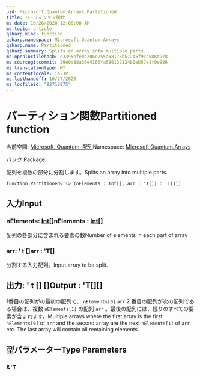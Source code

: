 ```yaml
---
uid: Microsoft.Quantum.Arrays.Partitioned
title: パーティション関数
ms.date: 10/26/2020 12:00:00 AM
ms.topic: article
qsharp.kind: function
qsharp.namespace: Microsoft.Quantum.Arrays
qsharp.name: Partitioned
qsharp.summary: Splits an array into multiple parts.
ms.openlocfilehash: e3395afeda206e255a58175b57245f91c588d978
ms.sourcegitcommit: 29e0d88a30e4166fa580132124b0eb57e1f0e986
ms.translationtype: MT
ms.contentlocale: ja-JP
ms.lasthandoff: 10/27/2020
ms.locfileid: "92718975"
---
```

# <a name="partitioned-function"></a><span data-ttu-id="49d6b-102">パーティション関数</span><span class="sxs-lookup"><span data-stu-id="49d6b-102">Partitioned function</span></span>

<span data-ttu-id="49d6b-103">名前空間: [Microsoft. Quantum. 配列](xref:Microsoft.Quantum.Arrays)</span><span class="sxs-lookup"><span data-stu-id="49d6b-103">Namespace: [Microsoft.Quantum.Arrays](xref:Microsoft.Quantum.Arrays)</span></span>

<span data-ttu-id="49d6b-104">パック [](https://nuget.org/packages/)</span><span class="sxs-lookup"><span data-stu-id="49d6b-104">Package: [](https://nuget.org/packages/)</span></span>


<span data-ttu-id="49d6b-105">配列を複数の部分に分割します。</span><span class="sxs-lookup"><span data-stu-id="49d6b-105">Splits an array into multiple parts.</span></span>

```qsharp
function Partitioned<'T> (nElements : Int[], arr : 'T[]) : 'T[][]
```


## <a name="input"></a><span data-ttu-id="49d6b-106">入力</span><span class="sxs-lookup"><span data-stu-id="49d6b-106">Input</span></span>

### <a name="nelements--int"></a><span data-ttu-id="49d6b-107">nElements: [Int](xref:microsoft.quantum.lang-ref.int)[]</span><span class="sxs-lookup"><span data-stu-id="49d6b-107">nElements : [Int](xref:microsoft.quantum.lang-ref.int)[]</span></span>

<span data-ttu-id="49d6b-108">配列の各部分に含まれる要素の数</span><span class="sxs-lookup"><span data-stu-id="49d6b-108">Number of elements in each part of array</span></span>


### <a name="arr--t"></a><span data-ttu-id="49d6b-109">arr: ' t []</span><span class="sxs-lookup"><span data-stu-id="49d6b-109">arr : 'T[]</span></span>

<span data-ttu-id="49d6b-110">分割する入力配列。</span><span class="sxs-lookup"><span data-stu-id="49d6b-110">Input array to be split.</span></span>



## <a name="output--t"></a><span data-ttu-id="49d6b-111">出力: ' t [] []</span><span class="sxs-lookup"><span data-stu-id="49d6b-111">Output : 'T[][]</span></span>

<span data-ttu-id="49d6b-112">1番目の配列がの最初の配列で、 `nElements[0]` `arr` 2 番目の配列が次の配列である場合は、複数 `nElements[1]` の配列 `arr` 。最後の配列には、残りのすべての要素が含まれます。</span><span class="sxs-lookup"><span data-stu-id="49d6b-112">Multiple arrays where the first array is the first `nElements[0]` of `arr` and the second array are the next `nElements[1]` of `arr` etc. The last array will contain all remaining elements.</span></span>

## <a name="type-parameters"></a><span data-ttu-id="49d6b-113">型パラメーター</span><span class="sxs-lookup"><span data-stu-id="49d6b-113">Type Parameters</span></span>

### <a name="t"></a><span data-ttu-id="49d6b-114">&</span><span class="sxs-lookup"><span data-stu-id="49d6b-114">'T</span></span>

